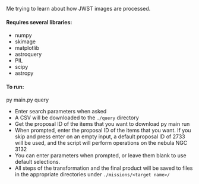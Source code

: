 Me trying to learn about how JWST images are processed.

#### Requires several libraries:
* numpy
* skimage
* matplotlib
* astroquery
* PIL
* scipy
* astropy

#### To run:
py main.py query
* Enter search parameters when asked
* A CSV will be downloaded to the `./query` directory
* Get the proposal ID of the items that you want to download
py main run
* When prompted, enter the proposal ID of the items that you want. If you skip and press enter on an empty input, a default proposal ID of 2733 will be used, and the script will perform operations on the nebula NGC 3132
* You can enter parameters when prompted, or leave them blank to use default selections.
* All steps of the transformation and the final product will be saved to files in the appropriate directories under `./missions/<target name>/`